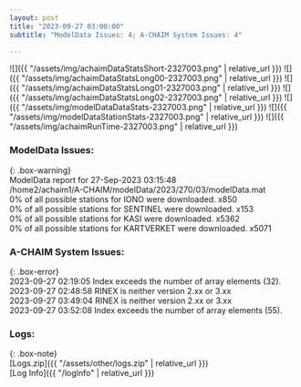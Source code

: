```yaml
---
layout: post
title: "2023-09-27 03:00:00"
subtitle: "ModelData Issues: 4; A-CHAIM System Issues: 4"

---
```


![]({{ "/assets/img/achaimDataStatsShort-2327003.png" | relative_url }})
![]({{ "/assets/img/achaimDataStatsLong00-2327003.png" | relative_url }})
![]({{ "/assets/img/achaimDataStatsLong01-2327003.png" | relative_url }})
![]({{ "/assets/img/achaimDataStatsLong02-2327003.png" | relative_url }})
![]({{ "/assets/img/modelDataDataStats-2327003.png" | relative_url }})
![]({{ "/assets/img/modelDataStationStats-2327003.png" | relative_url }})
![]({{ "/assets/img/achaimRunTime-2327003.png" | relative_url }})


### ModelData Issues:  
  
{: .box-warning}  
 ModelData report for 27-Sep-2023 03:15:48   
 /home2/achaim1/A-CHAIM/modelData/2023/270/03/modelData.mat   
 0% of all possible stations for IONO were downloaded. x850   
 0% of all possible stations for SENTINEL were downloaded. x153   
 0% of all possible stations for KASI were downloaded. x5362   
 0% of all possible stations for KARTVERKET were downloaded. x5071   
  
### A-CHAIM System Issues:  
  
{: .box-error}  
2023-09-27 02:19:05 Index exceeds the number of array elements (32).  
2023-09-27 02:48:58 RINEX is neither version 2.xx or 3.xx  
2023-09-27 03:49:04 RINEX is neither version 2.xx or 3.xx  
2023-09-27 03:52:08 Index exceeds the number of array elements (55).  

### Logs:  
  
{: .box-note}  
[Logs.zip]({{ "/assets/other/logs.zip" | relative_url }})  
[Log Info]({{ "/logInfo" | relative_url }})  
